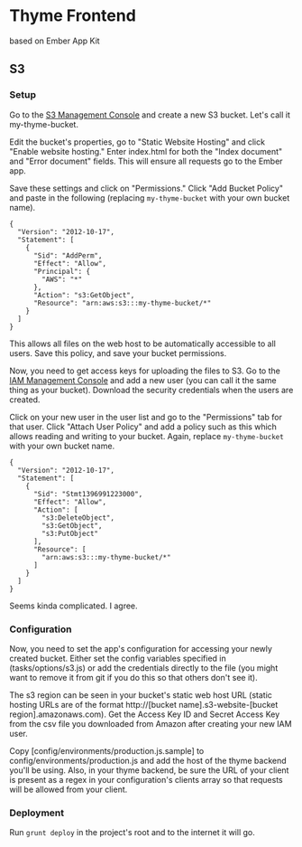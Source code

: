 # Thyme Frontend
based on Ember App Kit

## S3 

### Setup
Go to the [S3 Management Console](https://console.aws.amazon.com/s3/home) and create a new S3 bucket. Let's call it my-thyme-bucket.

Edit the bucket's properties, go to "Static Website Hosting" and click "Enable website hosting." Enter index.html for both the "Index document" and "Error document" fields. This will ensure all requests go to the Ember app.

Save these settings and click on "Permissions." Click "Add Bucket Policy" and paste in the following (replacing `my-thyme-bucket` with your own bucket name).
```
{
  "Version": "2012-10-17",
  "Statement": [
    {
      "Sid": "AddPerm",
      "Effect": "Allow",
      "Principal": {
        "AWS": "*"
      },
      "Action": "s3:GetObject",
      "Resource": "arn:aws:s3:::my-thyme-bucket/*"
    }
  ]
}
```
This allows all files on the web host to be automatically accessible to all users. Save this policy, and save your bucket permissions.

Now, you need to get access keys for uploading the files to S3. Go to the [IAM Management Console](https://console.aws.amazon.com/iam/home) and add a new user (you can call it the same thing as your bucket). Download the security credentials when the users are created.

Click on your new user in the user list and go to the "Permissions" tab for that user. Click "Attach User Policy" and add a policy such as this which allows reading and writing to your bucket. Again, replace `my-thyme-bucket` with your own bucket name.
```
{
  "Version": "2012-10-17",
  "Statement": [
    {
      "Sid": "Stmt1396991223000",
      "Effect": "Allow",
      "Action": [
        "s3:DeleteObject",
        "s3:GetObject",
        "s3:PutObject"
      ],
      "Resource": [
        "arn:aws:s3:::my-thyme-bucket/*"
      ]
    }
  ]
}
```

Seems kinda complicated. I agree.

### Configuration

Now, you need to set the app's configuration for accessing your newly created bucket. Either set the config variables specified in (tasks/options/s3.js) or add the credentials directly to the file (you might want to remove it from git if you do this so that others don't see it).

The s3 region can be seen in your bucket's static web host URL (static hosting URLs are of the format http://[bucket name].s3-website-[bucket region].amazonaws.com). Get the Access Key ID and Secret Access Key from the csv file you downloaded from Amazon after creating your new IAM user.

Copy [config/environments/production.js.sample] to config/environments/production.js and add the host of the thyme backend you'll be using. Also, in your thyme backend, be sure the URL of your client is present as a regex in your configuration's clients array so that requests will be allowed from your client.

### Deployment
Run `grunt deploy` in the project's root and to the internet it will go.
